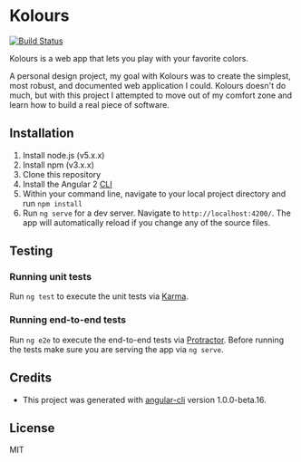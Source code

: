 # Kolours

[![Build Status](https://travis-ci.org/bjoberg/kolours.svg?branch=master)](https://travis-ci.org/bjoberg/kolours)

Kolours is a web app that lets you play with your favorite colors. 

A personal design project, my goal with Kolours was to create the simplest, most robust, and documented web application I could. Kolours doesn't do much, but with this project I attempted to move out of my comfort zone and learn how to build a real piece of software.

## Installation

1. Install node.js (v5.x.x)
2. Install npm (v3.x.x)
3. Clone this repository
4. Install the Angular 2 [CLI](https://cli.angular.io/)
5. Within your command line, navigate to your local project directory and run `npm install`
6. Run `ng serve` for a dev server. Navigate to `http://localhost:4200/`. The app will automatically reload if you change any of the source files.

## Testing

### Running unit tests

Run `ng test` to execute the unit tests via [Karma](https://karma-runner.github.io).

### Running end-to-end tests
Run `ng e2e` to execute the end-to-end tests via [Protractor](http://www.protractortest.org/). 
Before running the tests make sure you are serving the app via `ng serve`.

## Credits

* This project was generated with [angular-cli](https://github.com/angular/angular-cli) version 1.0.0-beta.16.

## License

MIT
